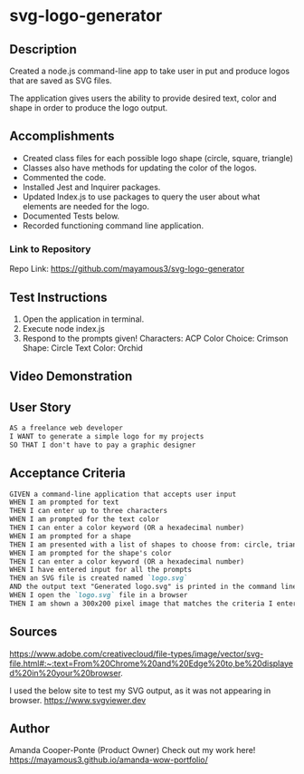 # svg-logo-generator
## Description
Created a node.js command-line app to take user in put and produce logos that are saved as SVG files.

The application gives users the ability to provide desired text, color and shape in order to produce the logo output.

## Accomplishments
- Created class files for each possible logo shape (circle, square, triangle)
- Classes also have methods for updating the color of the logos.
- Commented the code.
- Installed Jest and Inquirer packages.
- Updated Index.js to use packages to query the user about what elements are needed for the logo.
- Documented Tests below.
- Recorded functioning command line application.

### Link to Repository
Repo Link: https://github.com/mayamous3/svg-logo-generator

## Test Instructions
1. Open the application in terminal.
2. Execute node index.js
3. Respond to the prompts given!
    Characters: ACP
    Color Choice: Crimson
    Shape: Circle
    Text Color: Orchid
## Video Demonstration

## User Story
```md
AS a freelance web developer
I WANT to generate a simple logo for my projects
SO THAT I don't have to pay a graphic designer
```

## Acceptance Criteria
```md
GIVEN a command-line application that accepts user input
WHEN I am prompted for text
THEN I can enter up to three characters
WHEN I am prompted for the text color
THEN I can enter a color keyword (OR a hexadecimal number)
WHEN I am prompted for a shape
THEN I am presented with a list of shapes to choose from: circle, triangle, and square
WHEN I am prompted for the shape's color
THEN I can enter a color keyword (OR a hexadecimal number)
WHEN I have entered input for all the prompts
THEN an SVG file is created named `logo.svg`
AND the output text "Generated logo.svg" is printed in the command line
WHEN I open the `logo.svg` file in a browser
THEN I am shown a 300x200 pixel image that matches the criteria I entered
```
## Sources
https://www.adobe.com/creativecloud/file-types/image/vector/svg-file.html#:~:text=From%20Chrome%20and%20Edge%20to,be%20displayed%20in%20your%20browser.

I used the below site to test my SVG output, as it was not appearing in browser.
https://www.svgviewer.dev
## Author
Amanda Cooper-Ponte (Product Owner)
Check out my work here!
https://mayamous3.github.io/amanda-wow-portfolio/ 